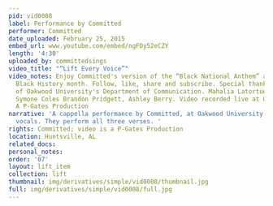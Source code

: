 ```yaml
---
pid: vid0008
label: Performance by Committed
performer: Committed
date_uploaded: February 25, 2015
embed_url: www.youtube.com/embed/ngFDy52eCZY
length: '4:30'
uploaded_by: committedsings
video_title: "“Lift Every Voice”"
video_notes: Enjoy Committed's version of the “Black National Anthem” as they commemorate
  Black History month. Follow, like, share and subscribe. Special thanks to the students
  of Oakwood University's Department of Communication. Mahalia Latortue, Nkenge Jones,
  Symone Coles Brandon Pridgett, Ashley Berry. Video recorded live at Oakwood University!
  A P-Gates Production
narrative: 'A cappella performance by Committed, at Oakwood University. Layered, clear
  vocals. They perform all three verses. '
rights: Committed; video is a P-Gates Production
location: Huntsville, AL
related_docs: 
personal_notes: 
order: '07'
layout: lift_item
collection: lift
thumbnail: img/derivatives/simple/vid0008/thumbnail.jpg
full: img/derivatives/simple/vid0008/full.jpg
---
```

